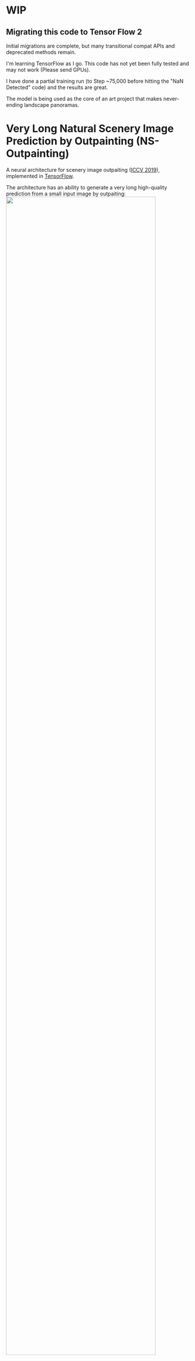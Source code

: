 # WIP
## Migrating this code to Tensor Flow 2

Initial migrations are complete, but many transitional compat APIs and deprecated methods remain.

I'm learning TensorFlow as I go. This code has not yet been fully tested and may not work (Please send GPUs).

I have done a partial training run (to Step ~75,000 before hitting the "NaN Detected" code) and the results are great.

The model is being used as the core of an art project that makes never-ending landscape panoramas.

# Very Long Natural Scenery Image Prediction by Outpainting (NS-Outpainting)
A neural architecture for scenery image outpaiting ([ICCV 2019](http://openaccess.thecvf.com/content_ICCV_2019/papers/Yang_Very_Long_Natural_Scenery_Image_Prediction_by_Outpainting_ICCV_2019_paper.pdf)), implemented in [TensorFlow](http://www.tensorflow.org).

The architecture has an ability to generate a very long high-quality prediction from a small input image by outpaiting:
<img src="https://github.com/z-x-yang/NS-Outpainting/raw/master/examples/3.png" width="90%"/>
<img src="https://github.com/z-x-yang/NS-Outpainting/raw/master/examples/2.png" width="90%"/>
<img src="https://github.com/z-x-yang/NS-Outpainting/raw/master/examples/1.png" width="90%"/>

## Requirements and Preparation

Please install `TensorFlow>=1.3.0`, `Python>=3.6`.

For training and testing, we collect a new outpainting dataset, which has 6,000 images containing complex natural scenes. You can download the raw dataset from [here](https://drive.google.com/file/d/15rGKgeNHWqjs90An7wpZXJMz-zFaC1q0/view?usp=sharing) and split the training and testing set by yourself. Or, you can get our split from [here](https://drive.google.com/file/d/1LDRx0W6zo_eCZwN92pGgGZSCrqzB3KZ6/view?usp=sharing) (TFRecord format, 128 resolution, 5,000 images for training and 1,000 for testing).

## Usage

For training and evaluation, you can use [train.sh](/train.sh) and [eval.sh](/eval.sh). Please remember to set the TFRecord dataset path inside them.

Besides, you can get our **pretrain model** from [here](https://drive.google.com/file/d/1-DLSwNkB93MMKaYVO1rmPP9iJllXDJrg/view?usp=sharing), and run eval_model.py to evaluate it.

After running eval_model.py, the evaluation process will store 4 types of images: 
  1) "ori_xxx.jpg", the groundtruth images of size 128x256; 
  2) "m0_xxx.jpg", the 1-step predictions of size 128x256 without any post-processing methods;
  3) "m1_xxx.jpg", the 1-step predictions of size 128x256 with smoothly stitching;
  4) "endless_xxx.jpg", the 4-step predictions of size 128x640.

Notably, we measure Inception Score and Inception Distance between "ori_xxx.jpg" and "m0_xxx.jpg" in our paper.

## Citation
```
@inproceedings{yang2019very,
  title={Very Long Natural Scenery Image Prediction by Outpainting},
  author={Yang, Zongxin and Dong, Jian and Liu, Ping and Yang, Yi and Yan, Shuicheng},
  booktitle={Proceedings of the IEEE International Conference on Computer Vision},
  pages={10561--10570},
  year={2019}
}
```
